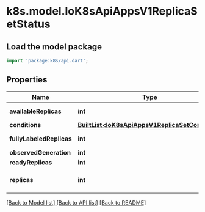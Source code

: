 # k8s.model.IoK8sApiAppsV1ReplicaSetStatus

## Load the model package
```dart
import 'package:k8s/api.dart';
```

## Properties
Name | Type | Description | Notes
------------ | ------------- | ------------- | -------------
**availableReplicas** | **int** | The number of available replicas (ready for at least minReadySeconds) for this replica set. | [optional] 
**conditions** | [**BuiltList&lt;IoK8sApiAppsV1ReplicaSetCondition&gt;**](IoK8sApiAppsV1ReplicaSetCondition.md) | Represents the latest available observations of a replica set's current state. | [optional] 
**fullyLabeledReplicas** | **int** | The number of pods that have labels matching the labels of the pod template of the replicaset. | [optional] 
**observedGeneration** | **int** | ObservedGeneration reflects the generation of the most recently observed ReplicaSet. | [optional] 
**readyReplicas** | **int** | readyReplicas is the number of pods targeted by this ReplicaSet with a Ready Condition. | [optional] 
**replicas** | **int** | Replicas is the most recently observed number of replicas. More info: https://kubernetes.io/docs/concepts/workloads/controllers/replicationcontroller/#what-is-a-replicationcontroller | 

[[Back to Model list]](../README.md#documentation-for-models) [[Back to API list]](../README.md#documentation-for-api-endpoints) [[Back to README]](../README.md)



